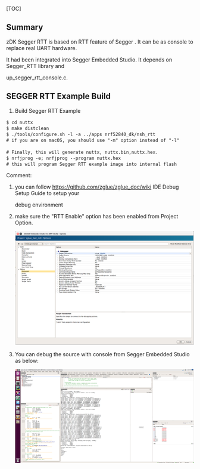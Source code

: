 [TOC]

## Summary

zDK Segger RTT is based on RTT feature of Segger .  It can be as console to replace real UART hardware.

It had been integrated into Segger Embedded Studio.  It depends on Segger_RTT library and

up_segger_rtt_console.c.

## SEGGER RTT Example Build

1. Build Segger RTT Example

```shell
$ cd nuttx
$ make distclean
$ ./tools/configure.sh -l -a ../apps nrf52840_dk/nsh_rtt
# if you are on macOS, you should use "-m" option instead of "-l"

# Finally, this will generate nuttx, nuttx.bin,nuttx.hex.
$ nrfjprog -e; nrfjprog --program nuttx.hex 
# this will program Segger RTT example image into internal flash
```

Comment:

1. you can follow  https://github.com/zglue/zglue_doc/wiki  IDE Debug Setup Guide to setup your

   debug environment

2. make sure the "RTT Enable" option has been enabled from Project Option.

   ![RTT_option](imgs/RTT_option.png)

3. You can debug the source with console from Segger Embedded Studio as below:

   ![rtt_console](imgs/rtt_console.png)